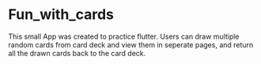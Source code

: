 # Fun_with_cards
This small App was created to practice flutter.
Users can draw multiple random cards from card deck and view them in seperate pages, and return all the drawn cards back to the card deck.
